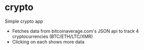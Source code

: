 # crypto
Simple crypto app

- Fetches data from bitcoinaverage.com's JSON api to track 4 cryptocurrencies (BTC/ETH/LTC/XMR)
- Clicking on each shows more data

